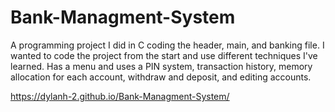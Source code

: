 # Bank-Managment-System
A programming project I did in C coding the header, main, and banking file. I wanted to code the project from the start and use different techniques I've learned. Has a menu and uses a PIN system, transaction history, memory allocation for each account, withdraw and deposit, and editing accounts.

https://dylanh-2.github.io/Bank-Managment-System/
